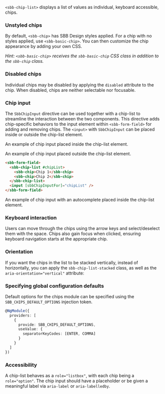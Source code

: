 `<sbb-chip-list>` displays a list of values as individual, keyboard accessible, chips.

<!-- example({"example": "chips-overview",
              "file": "chips-overview-example.html"}) -->

### Unstyled chips

By default, `<sbb-chip>` has SBB Design styles applied. For a chip with no styles applied,
use `<sbb-basic-chip>`. You can then customize the chip appearance by adding your own CSS.

_Hint: `<sbb-basic-chip>` receives the `sbb-basic-chip` CSS class in addition to the `sbb-chip` class._

### Disabled chips

Individual chips may be disabled by applying the `disabled` attribute to the chip. When disabled,
chips are neither selectable nor focusable.

### Chip input

The `SbbChipInput` directive can be used together with a chip-list to streamline the interaction
between the two components. This directive adds chip-specific behaviors to the input element
within `<sbb-form-field>` for adding and removing chips. The `<input>` with `SbbChipInput` can
be placed inside or outside the chip-list element.

An example of chip input placed inside the chip-list element.

<!-- example(chips-input) -->

An example of chip input placed outside the chip-list element.

```html
<sbb-form-field>
  <sbb-chip-list #chipList>
    <sbb-chip>Chip 1</sbb-chip>
    <sbb-chip>Chip 2</sbb-chip>
  </sbb-chip-list>
  <input [sbbChipInputFor]="chipList" />
</sbb-form-field>
```

An example of chip input with an autocomplete placed inside the chip-list element.

<!-- example(chips-autocomplete) -->

### Keyboard interaction

Users can move through the chips using the arrow keys and select/deselect them with the space. Chips
also gain focus when clicked, ensuring keyboard navigation starts at the appropriate chip.

### Orientation

If you want the chips in the list to be stacked vertically, instead of horizontally, you can apply
the `sbb-chip-list-stacked` class, as well as the `aria-orientation="vertical"` attribute:

<!-- example({"example": "chips-stacked",
              "file": "chips-stacked-example.html"}) -->

### Specifying global configuration defaults

Default options for the chips module can be specified using the `SBB_CHIPS_DEFAULT_OPTIONS`
injection token.

```ts
@NgModule({
  providers: [
    {
      provide: SBB_CHIPS_DEFAULT_OPTIONS,
      useValue: {
        separatorKeyCodes: [ENTER, COMMA]
      }
    }
  ]
})
```

### Accessibility

A chip-list behaves as a `role="listbox"`, with each chip being a `role="option"`. The chip input
should have a placeholder or be given a meaningful label via `aria-label` or `aria-labelledby`.
